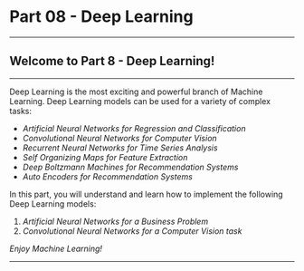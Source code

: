 # Part 08 - Deep Learning
<hr>

## Welcome to Part 8 - Deep Learning!
<hr>

Deep Learning is the most exciting and powerful branch of Machine Learning. Deep Learning models can be used for a variety of complex tasks:

* *Artificial Neural Networks for Regression and Classification*
* *Convolutional Neural Networks for Computer Vision*
* *Recurrent Neural Networks for Time Series Analysis*
* *Self Organizing Maps for Feature Extraction*
* *Deep Boltzmann Machines for Recommendation Systems*
* *Auto Encoders for Recommendation Systems*

In this part, you will understand and learn how to implement the following Deep Learning models:

1. *Artificial Neural Networks for a Business Problem*
2. *Convolutional Neural Networks for a Computer Vision task*

*Enjoy Machine Learning!*
<hr>